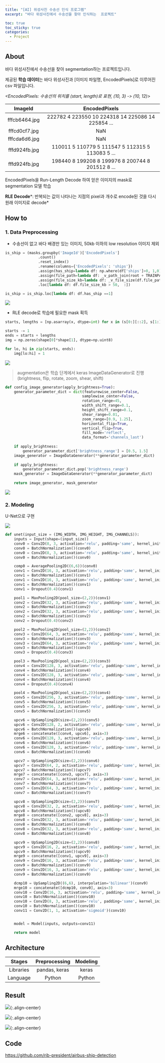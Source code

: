 ```yaml
---
title: "[AI] 위성사진 수송선 인식 프로그램"
excerpt: "바다 위성사진에서 수송선을 찾아 인식하는  프로젝트"

toc: true
toc_sticky: true
categories:
  - Project
---
```


## About
바다 위성사진에서 수송선을 찾아 segmentation하는 프로젝트입니다. 
    
  
   
제공된 **학습 데이터**는 바다 위성사진과  [이미지 파일명, EncodedPixels]로 이루어진 csv 파일입니다.  
  
*<EncodedPixels: 수송선의 위치를 (start, length)로 표현, (10, 3) -> (10, 12)>*
  
  
|ImageId|EncodedPixels|
|:---:|:---:|
|fffcb6464.jpg|222782 4 223550 10 224318 14 225086 14 225854 ...|
|fffcd0cf7.jpg|NaN|
|fffcda6d6.jpg|NaN|
|fffd924fb.jpg|110011 5 110779 5 111547 5 112315 5 113083 5 ...|
|fffd924fb.jpg|198440 8 199208 8 199976 8 200744 8 201512 8 ...|  
  
  
EncodedPixels을 Run-Length Decode 하여 얻은 이미지의 mask로 segmentation 모델 학습  
   
**RLE Decode***: 반복되는 값이 나타나는 지점의 pixel과 개수로 encode된 것을 다시 원래 이미지로 decode*
  
  
  
## How to
### 1. Data Preprocessing
* 수송선이 없고 바다 배경만 있는 이미지, 50kb 이하의 low resolution 이미지 제외  
    
  
``` python
is_ship = (masks.groupby('ImageId')['EncodedPixels']
               .count()
               .reset_index()
               .rename(columns={'EncodedPixels': 'ships'})
               .assign(has_ship=lambda df: np.where(df['ships']>0, 1,0))
               .assign(file_path=lambda df: _v_path_join(root + TRAINPATH, df.ImageId.astype(str)))
               .assign(file_size_kb=lambda df: _v_file_size(df.file_path))
               .loc[lambda df: df.file_size_kb > 50,  :])

is_ship = is_ship.loc[lambda df: df.has_ship ==1]
```
![](/assets/images/masks3.JPG)
  


  
* RLE decode로 학습에 필요한 mask 획득
  

```python
starts, lengths = [np.asarray(x, dtype=int) for x in (s[0:][::2], s[1:][::2])]

starts -= 1
ends = starts + lengths
img = np.zeros(shape[0]*shape[1], dtype=np.uint8)

for lo, hi in zip(starts, ends):
    img[lo:hi] = 1
```
![](/assets/images/plt1.JPG)
   
  
  
  
  
> augmentation은 학습 단계에서 keras ImageDataGenerator로 진행(brightness, flip, rotate, zoom, shear, shift)
  
``` python
def config_image_generator(apply_brightness=True):
    generator_parameter_dict = dict(featurewise_center=False,
                                   samplewise_center=False,
                                   rotation_range=45,
                                   width_shift_range=0.1,
                                   height_shift_range=0.1,
                                   shear_range=0.01,
                                   zoom_range=[0.9, 1.25],
                                   horizontal_flip=True,
                                   vertical_flip=True,
                                   fill_mode='reflect',
                                   data_format='channels_last')
    
    if apply_brightness:
        generator_parameter_dict['brightness_range'] = [0.5, 1.5]
    image_generator = ImageDataGenerator(**generator_parameter_dict)
    
    if apply_brightness:
        generator_parameter_dict.pop('brightness_range')
    mask_generator = ImageDataGenerator(**generator_parameter_dict)
    
    return image_generator, mask_generator
```
![](/assets/images/aug.jpg)
  
  
  
  
  
### 2. Modeling
U-Net으로 구현  
  
  
![](/assets/images/unet.jpg)
  


``` python
def unet(input_size = (IMG_WIDTH, IMG_HEIGHT, IMG_CHANNELS)):
    inputs = Input(shape=(input_size))
    conv0 = Conv2D(8, 3, activation='relu', padding='same', kernel_initializer='he_normal')(inputs)
    conv0 = BatchNormalization()(conv0)
    conv0 = Conv2D(8, 3, activation='relu', padding='same', kernel_initializer='he_normal')(conv0)
    conv0 = BatchNormalization()(conv0)

    comp0 = AveragePooling2D((6,6))(conv0)
    conv1 = Conv2D(16, 3, activation='relu', padding='same', kernel_initializer='he_normal')(comp0)
    conv1 = BatchNormalization()(conv1)
    conv1 = Conv2D(16, 3, activation='relu', padding='same', kernel_initializer='he_normal')(conv1)
    conv1 = BatchNormalization()(conv1)
    conv1 = Dropout(0.4)(conv1)

    pool1 = MaxPooling2D(pool_size=(2,2))(conv1)
    conv2 = Conv2D(32, 3, activation='relu', padding='same', kernel_initializer='he_normal')(pool1)
    conv2 = BatchNormalization()(conv2)
    conv2 = Conv2D(32, 3, activation='relu', padding='same', kernel_initializer='he_normal')(conv2)
    conv2 = BatchNormalization()(conv2)
    conv2 = Dropout(0.4)(conv2)

    pool2 = MaxPooling2D(pool_size=(2,2))(conv2)
    conv3 = Conv2D(64, 3, activation='relu', padding='same', kernel_initializer='he_normal')(pool2)
    conv3 = BatchNormalization()(conv3)
    conv3 = Conv2D(64, 3, activation='relu', padding='same', kernel_initializer='he_normal')(conv3)
    conv3 = BatchNormalization()(conv3)
    conv3 = Dropout(0.4)(conv3)

    pool3 = MaxPooling2D(pool_size=(2,2))(conv3)
    conv4 = Conv2D(128, 3, activation='relu', padding='same', kernel_initializer='he_normal')(pool3)
    conv4 = BatchNormalization()(conv4)
    conv4 = Conv2D(128, 3, activation='relu', padding='same', kernel_initializer='he_normal')(conv4)
    conv4 = BatchNormalization()(conv4)
    conv4 = Dropout(0.4)(conv4)

    pool4 = MaxPooling2D(pool_size=(2,2))(conv4)
    conv5 = Conv2D(256, 3, activation='relu', padding='same', kernel_initializer='he_normal')(pool4)
    conv5 = BatchNormalization()(conv5)
    conv5 = Conv2D(256, 3, activation='relu', padding='same', kernel_initializer='he_normal')(conv5)
    conv5 = BatchNormalization()(conv5)

    upcv6 = UpSampling2D(size=(2,2))(conv5)
    upcv6 = Conv2D(128, 2, activation='relu', padding='same', kernel_initializer='he_normal')(upcv6)
    upcv6 = BatchNormalization()(upcv6)
    mrge6 = concatenate([conv4, upcv6], axis=3)
    conv6 = Conv2D(128, 3, activation='relu', padding='same', kernel_initializer='he_normal')(mrge6)
    conv6 = BatchNormalization()(conv6)
    conv6 = Conv2D(128, 3, activation='relu', padding='same', kernel_initializer='he_normal')(conv6)
    conv6 = BatchNormalization()(conv6)

    upcv7 = UpSampling2D(size=(2,2))(conv6)
    upcv7 = Conv2D(64, 2, activation='relu', padding='same', kernel_initializer='he_normal')(upcv7)
    upcv7 = BatchNormalization()(upcv7)
    mrge7 = concatenate([conv3, upcv7], axis=3)
    conv7 = Conv2D(64, 3, activation='relu', padding='same', kernel_initializer='he_normal')(mrge7)
    conv7 = BatchNormalization()(conv7)
    conv7 = Conv2D(64, 3, activation='relu', padding='same', kernel_initializer='he_normal')(conv7)
    conv7 = BatchNormalization()(conv7)

    upcv8 = UpSampling2D(size=(2,2))(conv7)
    upcv8 = Conv2D(32, 2, activation='relu', padding='same', kernel_initializer='he_normal')(upcv8)
    upcv8 = BatchNormalization()(upcv8)
    mrge8 = concatenate([conv2, upcv8], axis=3)
    conv8 = Conv2D(32, 3, activation='relu', padding='same', kernel_initializer='he_normal')(mrge8)
    conv8 = BatchNormalization()(conv8)
    conv8 = Conv2D(32, 3, activation='relu', padding='same', kernel_initializer='he_normal')(conv8)
    conv8 = BatchNormalization()(conv8)

    upcv9 = UpSampling2D(size=(2,2))(conv8)
    upcv9 = Conv2D(16, 2, activation='relu', padding='same', kernel_initializer='he_normal')(upcv9)
    upcv9 = BatchNormalization()(upcv9)
    mrge9 = concatenate([conv1, upcv9], axis=3)
    conv9 = Conv2D(16, 3, activation='relu', padding='same', kernel_initializer='he_normal')(mrge9)
    conv9 = BatchNormalization()(conv9)
    conv9 = Conv2D(16, 3, activation='relu', padding='same', kernel_initializer='he_normal')(conv9)
    conv9 = BatchNormalization()(conv9)

    dcmp10 = UpSampling2D((6,6), interpolation='bilinear')(conv9)
    mrge10 = concatenate([dcmp10, conv0], axis=3)
    conv10 = Conv2D(16, 3, activation='relu', padding='same', kernel_initializer='he_normal')(mrge10)
    conv10 = BatchNormalization()(conv10)
    conv10 = Conv2D(8, 3, activation='relu', padding='same', kernel_initializer='he_normal')(conv10)
    conv10 = BatchNormalization()(conv10)
    conv11 = Conv2D(1, 1, activation='sigmoid')(conv10)


    model = Model(inputs, outputs=conv11)

    return model
```
  
  
  
  
    
  
  
## Architecture  
  
|Stages|Preprocessing|Modeling|
|:----:|:-----------:|:------:|
|Libraries|pandas, keras|keras|
Language|Python|Python|
  
  
## Result
![](/assets/images/shipres1.jpg){:.align-center}
  
  

![](/assets/images/shipres2.jpg){:.align-center}
  

![](/assets/images/shipres3.jpg){:.align-center}
    
  

## Code
<https://github.com/rib-president/airbus-ship-detection>
